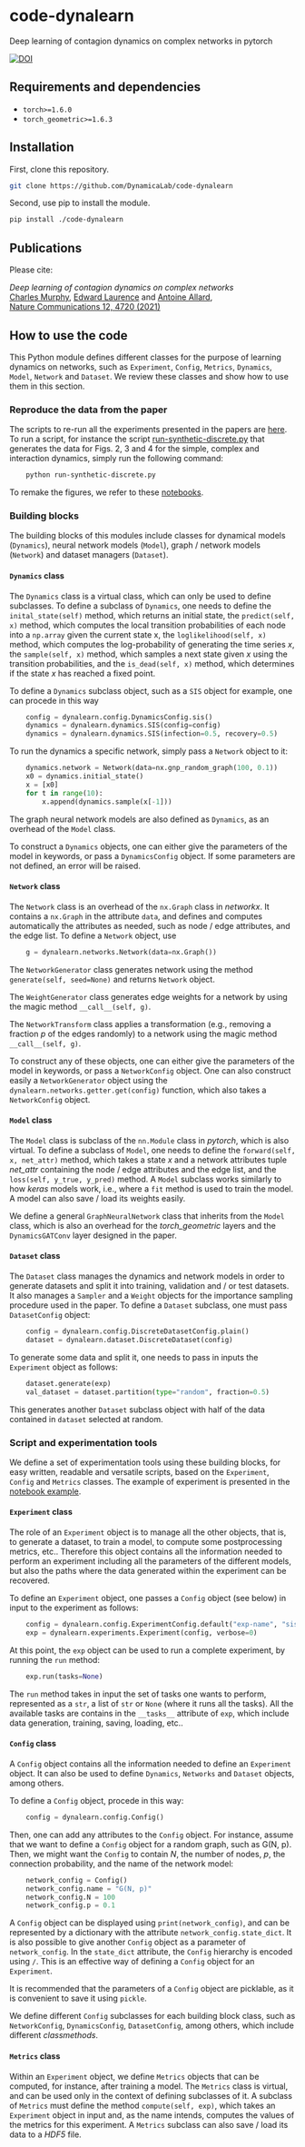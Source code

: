 # code-dynalearn
Deep learning of contagion dynamics on complex networks in pytorch

[![DOI](https://zenodo.org/badge/371061340.svg)](https://zenodo.org/badge/latestdoi/371061340)

## Requirements and dependencies

* `torch>=1.6.0`
* `torch_geometric>=1.6.3`

## Installation
First, clone this repository.
```bash
git clone https://github.com/DynamicaLab/code-dynalearn
```
Second, use pip to install the module.
```bash
pip install ./code-dynalearn
```

## Publications

Please cite:

_Deep learning of contagion dynamics on complex networks_<br>
[Charles Murphy](https://scholar.google.ca/citations?user=xgBmSD8AAAAJ&hl=en&oi=sra),
[Edward Laurence](https://edwardlaurence.me/) and
[Antoine Allard](http://antoineallard.info),<br>
[Nature Communications 12, 4720 (2021)](https://doi.org/10.1038/s41467-021-24732-2)

## How to use the code
This Python module defines different classes for the purpose of learning dynamics on networks, such as `Experiment`, `Config`, `Metrics`, `Dynamics`, `Model`, `Network` and `Dataset`. We review these classes and show how to use them in this section.


### Reproduce the data from the paper
The scripts to re-run all the experiments presented in the papers are [here](./scripts/launchers). To run a script, for instance the script [run-synthetic-discrete.py](./scripts/launchers/run-synthetic-discrete.py) that generates the data for Figs. 2, 3 and 4 for the simple, complex and interaction dynamics, simply run the following command:
```bash
    python run-synthetic-discrete.py
```

To remake the figures, we refer to these [notebooks](./notebooks/figures).

### Building blocks
The building blocks of this modules include classes for dynamical models (`Dynamics`), neural network models (`Model`), graph / network models (`Network`) and dataset managers (`Dataset`).


#### `Dynamics` class
The `Dynamics` class is a virtual class, which can only be used to define subclasses. To define a subclass of `Dynamics`, one needs to define the `inital_state(self)` method, which returns an initial state, the `predict(self, x)` method, which computes the local transition probabilities of each node into a `np.array` given the current state x, the `loglikelihood(self, x)` method, which computes the log-probability of generating the time series _x_, the `sample(self, x)` method, which samples a next state given _x_ using the transition probabilities, and the `is_dead(self, x)` method, which determines if the state _x_ has reached a fixed point.

To define a `Dynamics` subclass object, such as a `SIS` object for example, one can procede in this way
```python
    config = dynalearn.config.DynamicsConfig.sis()
    dynamics = dynalearn.dynamics.SIS(config=config)
    dynamics = dynalearn.dynamics.SIS(infection=0.5, recovery=0.5)
```

To run the dynamics a specific network, simply pass a `Network` object to it:
```python
    dynamics.network = Network(data=nx.gnp_random_graph(100, 0.1))
    x0 = dynamics.initial_state()
    x = [x0]
    for t in range(10):
        x.append(dynamics.sample(x[-1]))
```

The graph neural network models are also defined as `Dynamics`, as an overhead of the `Model` class.

To construct a `Dynamics` objects, one can either give the parameters of the model in keywords, or pass a `DynamicsConfig` object. If some parameters are not defined, an error will be raised.

#### `Network` class
The `Network` class is an overhead of the `nx.Graph` class in _networkx_. It contains a `nx.Graph` in the attribute `data`, and defines and computes automatically the attributes as needed, such as node / edge attributes, and the edge list. To define a `Network` object, use
```python
    g = dynalearn.networks.Network(data=nx.Graph())
```

The `NetworkGenerator` class generates network using the method `generate(self, seed=None)` and returns `Network` object.

The `WeightGenerator` class generates edge weights for a network by using the magic method `__call__(self, g)`.

The `NetworkTransform` class applies a transformation (e.g., removing a fraction _p_ of the edges randomly) to a network using the magic method `__call__(self, g)`.

To construct any of these objects, one can either give the parameters of the model in keywords, or pass a `NetworkConfig` object. One can also construct easily a `NetworkGenerator` object using the `dynalearn.networks.getter.get(config)` function, which also takes a `NetworkConfig` object.


#### `Model` class
The `Model` class is subclass of the `nn.Module` class in _pytorch_, which is also virtual. To define a subclass of `Model`, one needs to define the `forward(self, x, net_attr)` method, which takes a state _x_ and a network attributes tuple _net_attr_ containing the node / edge attributes and the edge list, and the `loss(self, y_true, y_pred)` method. A `Model` subclass works similarly to how _keras_ models work, i.e., where a `fit` method is used to train the model. A model can also save / load its weights easily.

We define a general `GraphNeuralNetwork` class that inherits from the `Model` class, which is also an overhead for the _torch_geometric_ layers and the `DynamicsGATConv` layer designed in the paper.


#### `Dataset` class
The `Dataset` class manages the dynamics and network models in order to generate datasets and split it into training, validation and / or test datasets. It also manages a `Sampler` and a `Weight` objects for the importance sampling procedure used in the paper. To define a `Dataset` subclass, one must pass `DatasetConfig` object:
```python
    config = dynalearn.config.DiscreteDatasetConfig.plain()
    dataset = dynalearn.dataset.DiscreteDataset(config)
```

To generate some data and split it, one needs to pass in inputs the `Experiment` object as follows:
```python
    dataset.generate(exp)
    val_dataset = dataset.partition(type="random", fraction=0.5)
```

This generates another `Dataset` subclass object with half of the data contained in `dataset` selected at random.


### Script and experimentation tools
We define a set of experimentation tools using these building blocks, for easy written, readable and versatile scripts, based on the `Experiment`, `Config` and `Metrics` classes. The example of experiment is presented in the [notebook example](./notebooks/example-sis-ba.ipynb).


#### `Experiment` class
The role of an `Experiment` object is to manage all the other objects, that is, to generate a dataset, to train a model, to compute some postprocessing metrics, etc.. Therefore this object contains all the information needed to perform an experiment including all the parameters of the different models, but also the paths where the data generated within the experiment can be recovered.

To define an `Experiment` object, one passes a `Config` object (see below) in input to the experiment as follows:
```python
    config = dynalearn.config.ExperimentConfig.default("exp-name", "sis", "gnp")
    exp = dynalearn.experiments.Experiment(config, verbose=0)
```

At this point, the `exp` object can be used to run a complete experiment, by running the `run` method:
```python
    exp.run(tasks=None)
```

The `run` method takes in input the set of tasks one wants to perform, represented as a `str`, a list of `str` or `None` (where it runs all the tasks). All the available tasks are contains in the `__tasks__` attribute of `exp`, which include data generation, training, saving, loading, etc..


#### `Config` class
A `Config` object contains all the information needed to define an `Experiment` object. It can also be used to define `Dynamics`, `Networks` and `Dataset` objects, among others.

To define a `Config` object, procede in this way:
```python
    config = dynalearn.config.Config()
```

Then, one can add any attributes to the `Config` object. For instance, assume that we want to define a `Config` object for a random graph, such as G(N, p). Then, we might want the `Config` to contain _N_, the number of nodes, _p_, the connection probability, and the name of the network model:
```python
    network_config = Config()
    network_config.name = "G(N, p)"
    network_config.N = 100
    network_config.p = 0.1
```

A `Config` object can be displayed using `print(network_config)`, and can be represented by a dictionary with the attribute `network_config.state_dict`. It is also possible to give another `Config` object as a parameter of `network_config`. In the `state_dict` attribute, the `Config` hierarchy is encoded using `/`. This is an effective way of defining a `Config` object for an `Experiment`.

It is recommended that the parameters of a `Config` object are picklable, as it is convenient to save it using `pickle`.

We define different `Config` subclasses for each building block class, such as `NetworkConfig`, `DynamicsConfig`, `DatasetConfig`, among others, which include different _classmethods_.


#### `Metrics` class
Within an `Experiment` object, we define `Metrics` objects that can be computed, for instance, after training a model. The `Metrics` class is virtual, and can be used only in the context of defining subclasses of it. A subclass of `Metrics` must define the method `compute(self, exp)`, which takes an `Experiment` object in input and, as the name intends, computes the values of the metrics for this experiment. A `Metrics` subclass can also save / load its data to a _HDF5_ file.
